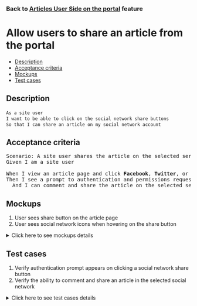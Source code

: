 ### Back to [Articles User Side on the portal](../../) feature

# Allow users to share an article from the portal

- [Description](#description)
- [Acceptance criteria](#acceptance-criteria)
- [Mockups](#mockups)
- [Test cases](#test-cases)

## Description

    As a site user
    I want to be able to click on the social network share buttons
    So that I can share an article on my social network account

## Acceptance criteria

<pre>
Scenario: A site user shares the article on the selected service
Given I am a site user

When I view an article page and click <b>Facebook</b>, <b>Twitter</b>, or <b>Google+</b> icon
Then I see a prompt to authentication and permissions request page
  And I can comment and share the article on the selected service
</pre>

## Mockups

1. User sees share button on the article page
2. User sees social network icons when hovering on the share button

<details>
  <summary>Click here to see mockups details</summary>

**1. User sees share button on the article page:**

![User sees share button on the article page](/products/sport_news_portal/web_application_features/articles_user_side/images/article_page.png)

**1. User sees social network icons when hovering on the share button:**

![User sees social network icons when hovering on the share button](/products/sport_news_portal/web_application_features/articles_user_side/images/article_share_icon_hover.png)

</details>

## Test cases

1. Verify authentication prompt appears on clicking a social network share button
2. Verify the ability to comment and share an article in the selected social network

<details>
  <summary>Click here to see test cases details</summary>

### **#1. Verify authentication prompt appears on clicking a social network share button**

|Preconditions|Steps|Expected result
--------------|-----|----------
|- On Sport News site</br>- On the **Home** page|1) Click on any article</br>2) Сlick to share the article with **Facebook**, **Twitter**, or **Google+**|2) User is prompted to authentication and permissions request page|

### **#2. Verify the ability to comment and share an article in the selected social network**

|Preconditions|Steps|Expected result
--------------|-----|----------
|- On Sport News site</br>- On the **Home** page|1) Click on any article</br>2) Сlick to share the article with **Facebook**, **Twitter**, or **Google+**</br>3) Enter information in the authentication window</br>4) Write a comment or share an article in the selected social network| 4) Users can comment and share articles in the selected social network|
</details>

